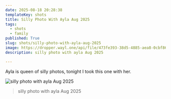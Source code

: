 ```yaml
---
date: 2025-08-18 20:28:38
templateKey: shots
title: Silly Photo With Ayla Aug 2025
tags:
  - shots
  - family
published: True
slug: shots/silly-photo-with-ayla-aug-2025
image: https://dropper.wayl.one/api/file/473fe393-38d5-4885-aea8-0cbf863ed365.png
description: silly photo with ayla Aug 2025

---
```


Ayla is queen of silly photos, tonight I took this one with her.

![silly photo with ayla Aug 2025](https://dropper.wayl.one/api/file/473fe393-38d5-4885-aea8-0cbf863ed365.png)

> silly photo with ayla Aug 2025
